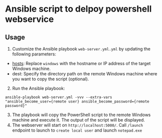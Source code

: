 # Ansible script to delpoy powershell webservice

## Usage

1. Customize the Ansible playbook `web-server.yml.yml` by updating the following parameters:

* [hosts](https://docs.ansible.com/ansible/latest/inventory_guide/intro_inventory.html): Replace `windows` with the hostname or IP address of the target Windows machine.
* dest: Specify the directory path on the remote Windows machine where you want to copy the script (optional).
  
2. Run the Ansible playbook:

```
ansible-playbook web-server.yml -vvv --extra-vars "ansible_become_user={remote user} ansible_become_password={remote password}"
```
3. The playbook will copy the PowerShell script to the remote Windows machine and execute it. The output of the script will be displayed.
4. The webserver will start on ```http://localhost:5000/```. Call `/launch` endpoint to  launch to `create local user` and launch `notepad.exe`
